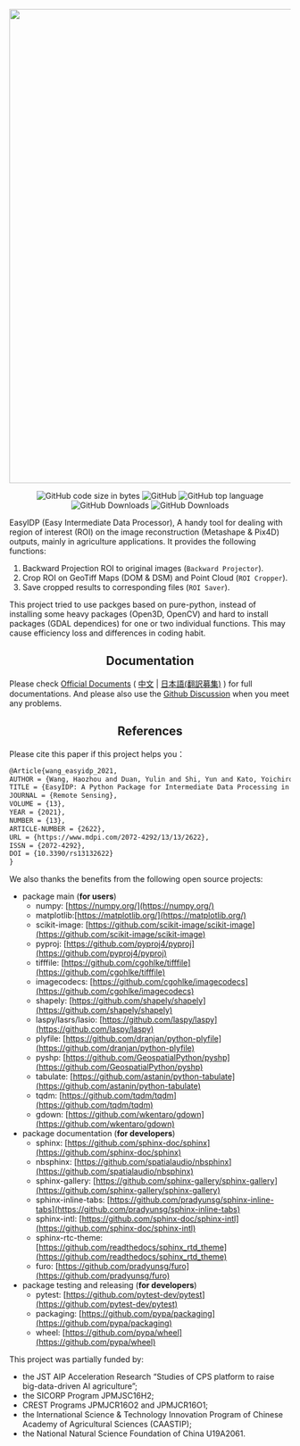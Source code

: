 <div align="center">

<p>
   <!-- <a align="left" href="https://ultralytics.com/yolov5" target="_blank"> -->
   <img width="850" src="https://github.com/UTokyo-FieldPhenomics-Lab/EasyIDP/raw/v2.0/docs/_static/images/header_v2.0.png"></a>
</p>

<p align="center">
  <img alt="GitHub code size in bytes" src="https://img.shields.io/tokei/lines/github/UTokyo-FieldPhenomics-Lab/EasyIDP?style=plastic">
  <img alt="GitHub" src="https://img.shields.io/github/license/UTokyo-FieldPhenomics-Lab/EasyIDP?style=plastic">
  <img alt="GitHub top language" src="https://img.shields.io/github/languages/top/UTokyo-FieldPhenomics-Lab/EasyIDP?style=plastic">
  <img alt="GitHub Downloads" src="https://img.shields.io/github/downloads/UTokyo-FieldPhenomics-Lab/EasyIDP/total?label=github%20downloads&style=plastic">
  <img alt="GitHub Downloads" src="https://img.shields.io/pypi/dm/easyidp?color=%233775A9&label=pypi%20downloads&style=plastic">
</p>



</div>

EasyIDP (Easy Intermediate Data Processor), A handy tool for dealing with region of interest (ROI) on the image reconstruction (Metashape & Pix4D) outputs, mainly in agriculture applications. It provides the following functions: 

1. Backward Projection ROI to original images (`Backward Projector`).
2. Crop ROI on GeoTiff Maps (DOM & DSM) and Point Cloud (`ROI Cropper`).
3. Save cropped results to corresponding files (`ROI Saver`).

This project tried to use packges based on pure-python, instead of installing some heavy packages (Open3D, OpenCV) and hard to install packages (GDAL dependices) for one or two individual functions. This may cause efficiency loss and differences in coding habit.

## <div align="center">Documentation</div>

Please check [Official Documents](https://easyidp.readthedocs.io/en/latest/) ( [中文](https://easyidp.readthedocs.io/zh_CN/latest/) | [日本語(翻訳募集)](https://easyidp.readthedocs.io/ja/latest/) ) for full documentations. And please also use the [Github Discussion](https://github.com/UTokyo-FieldPhenomics-Lab/EasyIDP/discussions) when you meet any problems.


## <div align="center">References</div>

Please cite this paper if this project helps you：

```latex
@Article{wang_easyidp_2021,
AUTHOR = {Wang, Haozhou and Duan, Yulin and Shi, Yun and Kato, Yoichiro and Ninomiya, Seish and Guo, Wei},
TITLE = {EasyIDP: A Python Package for Intermediate Data Processing in UAV-Based Plant Phenotyping},
JOURNAL = {Remote Sensing},
VOLUME = {13},
YEAR = {2021},
NUMBER = {13},
ARTICLE-NUMBER = {2622},
URL = {https://www.mdpi.com/2072-4292/13/13/2622},
ISSN = {2072-4292},
DOI = {10.3390/rs13132622}
}
```

We also thanks the benefits from the following open source projects:

* package main (**for users**)
  * numpy: [https://numpy.org/](https://numpy.org/)
  * matplotlib:[https://matplotlib.org/](https://matplotlib.org/)
  * scikit-image: [https://github.com/scikit-image/scikit-image](https://github.com/scikit-image/scikit-image)
  * pyproj: [https://github.com/pyproj4/pyproj](https://github.com/pyproj4/pyproj)
  * tifffile: [https://github.com/cgohlke/tifffile](https://github.com/cgohlke/tifffile)
  * imagecodecs: [https://github.com/cgohlke/imagecodecs](https://github.com/cgohlke/imagecodecs)
  * shapely: [https://github.com/shapely/shapely](https://github.com/shapely/shapely)
  * laspy/lasrs/lasio: [https://github.com/laspy/laspy](https://github.com/laspy/laspy)
  * plyfile: [https://github.com/dranjan/python-plyfile](https://github.com/dranjan/python-plyfile)
  * pyshp: [https://github.com/GeospatialPython/pyshp](https://github.com/GeospatialPython/pyshp)
  * tabulate: [https://github.com/astanin/python-tabulate](https://github.com/astanin/python-tabulate)
  * tqdm: [https://github.com/tqdm/tqdm](https://github.com/tqdm/tqdm)
  * gdown: [https://github.com/wkentaro/gdown](https://github.com/wkentaro/gdown)
* package documentation (**for developers**)
  * sphinx: [https://github.com/sphinx-doc/sphinx](https://github.com/sphinx-doc/sphinx)
  * nbsphinx: [https://github.com/spatialaudio/nbsphinx](https://github.com/spatialaudio/nbsphinx)
  * sphinx-gallery: [https://github.com/sphinx-gallery/sphinx-gallery](https://github.com/sphinx-gallery/sphinx-gallery)
  * sphinx-inline-tabs: [https://github.com/pradyunsg/sphinx-inline-tabs](https://github.com/pradyunsg/sphinx-inline-tabs)
  * sphinx-intl: [https://github.com/sphinx-doc/sphinx-intl](https://github.com/sphinx-doc/sphinx-intl)
  * sphinx-rtc-theme: [https://github.com/readthedocs/sphinx_rtd_theme](https://github.com/readthedocs/sphinx_rtd_theme)
  * furo: [https://github.com/pradyunsg/furo](https://github.com/pradyunsg/furo)
* package testing and releasing (**for developers**)
  * pytest: [https://github.com/pytest-dev/pytest](https://github.com/pytest-dev/pytest)
  * packaging: [https://github.com/pypa/packaging](https://github.com/pypa/packaging)
  * wheel: [https://github.com/pypa/wheel](https://github.com/pypa/wheel)

This project was partially funded by:

* the JST AIP Acceleration Research “Studies of CPS platform to raise big-data-driven AI agriculture”; 
* the SICORP Program JPMJSC16H2; 
* CREST Programs JPMJCR16O2 and JPMJCR16O1; 
* the International Science & Technology Innovation Program of Chinese Academy of Agricultural Sciences (CAASTIP); 
* the National Natural Science Foundation of China U19A2061.
